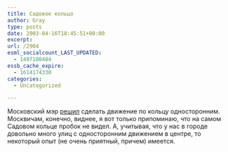 ```yaml
---
title: Садовое кольцо
author: Gray
type: posts
date: 2003-04-16T18:45:51+00:00
excerpt:
url: /2904
esml_socialcount_LAST_UPDATED:
  - 1497180484
essb_cache_expire:
  - 1614174330
categories:
  - Uncategorized

---
```








Московский мэр <a href="http://lenta.ru/auto/2003/04/16/circle/" target="_blank">решил</a> сделать движение по кольцу односторонним.  
Москвичам, конечно, виднее, я вот только припоминаю, что на самом Садовом кольце пробок не видел. А, учитывая, что у нас в городе довольно много улиц с односторонним движением в центре, то некоторый опыт (не очень приятный, причем) имеется.